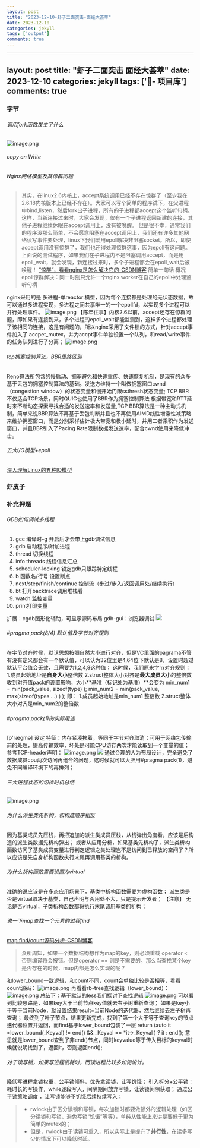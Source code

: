 ```yaml
---
layout: post
title: "2023-12-10-虾子二面突击-面经大荟萃"
date: 2023-12-10
categories: jekyll
tags: ['output']
comments: true
---
```


---
layout: post
title: "虾子二面突击 面经大荟萃"
date: 2023-12-10
categories: jekyll
tags: ['🥁- 项目库']
comments: true
---

### 字节
###### 调用fork函数发生了什么
![image.png](images/1699254794689-803c164a-a79b-43fc-b953-4baa1412ddb4.png)
###### copy on Write
###### Nginx网络模型及其惊群问题
> 其实，在linux2.6内核上，accept系统调用已经不存在惊群了（至少我在2.6.18内核版本上已经不存在）。大家可以写个简单的程序试下，在父进程中bind,listen，然后fork出子进程，所有的子进程都accept这个监听句柄。这样，当新连接过来时，大家会发现，仅有一个子进程返回新建的连接，其他子进程继续休眠在accept调用上，没有被唤醒。
> 但是很不幸，通常我们的程序没那么简单，不会愿意阻塞在accept调用上，我们还有许多其他网络读写事件要处理，linux下我们爱用epoll解决非阻塞socket。所以，即使accept调用没有惊群了，我们也还得处理惊群这事，因为epoll有这问题。上面说的测试程序，如果我们在子进程内不是阻塞调用accept，而是用epoll_wait，就会发现，新连接过来时，多个子进程都会在epoll_wait后被唤醒！
> [“惊群”，看看nginx是怎么解决它的-CSDN博客](https://blog.csdn.net/russell_tao/article/details/7204260)
> 简单一句话 概况epoll惊群解决：同一时刻只允许一个nginx worker在自己的epoll中处理监听句柄

nginx采用的是 多进程-单reactor 模型，因为每个连接都是处理的无状态数据，故可以通过多进程实现，多进程之间共享唯一的一个epollfd，以实现多个进程可以并行处理事件。
![image.png](images/1699425969060-e35fb60f-4935-4cb8-b26a-6538945a5f4e.png)
【陈年往事】内核2.6以前，accept还存在惊群问题，即如果有连接到来，多个进程的epoll_wait都能监测到，这样多个进程都处理了该相同的连接，这是有问题的，所以nginx采用了文件锁的方式，针对accept事件加入了 accpet_mutex，并为accpt事件单独设置一个队列，和read/write事件的任务队列进行了分离；
![image.png](images/1699426606875-8d3715de-4539-43ac-821a-567065fe047f.png)
###### tcp拥塞控制算法，BBR思路区别
Reno算法所包含的慢启动、拥塞避免和快速重传、快速恢复机制，是现有的众多基于丢包的拥塞控制算法的基础。发送方维持一个叫做拥塞窗口cwnd（congestion window）的状态变量和慢开始门限ssthresh状态变量;
TCP BBR 不仅适合TCP场景，同时QUIC也使用了BBR作为拥塞控制算法
根据带宽和RTT延时来不断动态探索寻找合适的发送速率和发送量,TCP BBR算法是一种主动式机制，简单来说BBR算法不再基于丢包判断并且也不再使用AIMD线性增乘性减策略来维护拥塞窗口，而是分别采样估计极大带宽和极小延时，并用二者乘积作为发送窗口，并且BBR引入了Pacing Rate限制数据发送速率，配合cwnd使用来降低冲击。
###### 五大I/O模型+epoll
[深入理解Linux的五种IO模型](https://zhuanlan.zhihu.com/p/615323090?utm_id=0)
### 虾皮子

### 补充押题
###### GDB如何调试多线程

   1. gcc 编译时-g 开启后才会带上gdb调试信息
   2. gdb 启动程序/附加进程
   3. thread 切换线程
   4. info threads 线程信息汇总
   5. scheduler-locking 锁定gdb只跟踪特定线程
   6. b 函数名/行号 设置断点
   7. next/step/finish/continue 控制流（步过/步入/返回调用处/继续执行）
   8. bt 打开backtrace调用堆栈看
   9. watch 监控变量
   10. print打印变量

扩展：cgdb图形化辅助，可显示源码布局
gdb-gui：浏览器调试
![](images/1698847535965-f9928c94-b373-4880-b334-d8111ff19245.png)

###### #pragma pack(8/4) 默认值及字节对齐规则
在字节对齐时候，默认思想按照自然大小进行对齐，但是VC里面的pagrama不管有没有定义都会有一个默认值，可以认为32位里是4,64位下默认是8，设置时超过默认平台值会无效，且需要为1,2,4,8这种值；
这时候，我们原来字节对齐规则：
1.成员起始地址是**自身大小**整倍数
2.struct整体大小对齐是**最大成员大小**的整倍数
收到对齐值pack的设置影响，大小**基准（标记处为基准）**会变为 
min_num1 = min(pack_value, sizeof(type) ); 
min_num2 = min(pack_value, max(sizeof(types ...) )  ); 
即：
1.成员起始地址是min_num1 整倍数
2.struct整体大小对齐是min_num2的整倍数

###### #pragma pack(1)的实际用途
[p'ræɡmə] 设定
特征：内存紧凑挨着，等同于字节对齐取消；可用于网络包传输前的处理，提高传输效率，坏处是可能CPU访存两次才能读取到一个变量的值；
参考TCP-header声明：
![image.png](images/1698852667731-68a755bd-7855-4504-8094-8bcfd0617089.png)
![](images/1698852710779-b613527c-fa07-4eb4-ae6e-ebe834046e81.png)
通过合理的人为布局设计，完全避免了数据成员cpu两次访问再组合的问题，这时候就可以大胆用#pragma pack(1)，避免不同编译环境下的再排列；

###### 三大进程状态的切换时机总结
![image.png](images/1698856221728-f63a5d96-7bef-48dd-abae-7a489cbdaa70.png)
###### 为什么派生类先析构，和构造顺序相反
因为基类成员先压栈，再把追加的派生类成员压栈，从栈弹出角度看，应该是后构造的派生类数据先析构弹出；
或者从应用分析，如果基类先析构了，派生类析构函数访问了基类成员变量进行判定逻辑之类处理岂不是访问到已释放的空间了？所以应该是先自身析构函数执行末尾再调用基类的析构。

###### 为什么析构函数需要设置为virtual
准确的说应该是在多态应用场景下，基类中析构函数需要为虚构函数；
派生类是否是virtual取决于基类，自己声明与否用处不大，只是提示开发者；
【注意】 无论是否virtual，子类析构函数都将执行末尾调用基类的析构；
###### 说一下map查找一个元素的过程find
[map find/count源码分析-CSDN博客](https://blog.csdn.net/CAir2/article/details/128798106)
> 众所周知，如果一个数据结构想作为map的key，则必须重载 operator < 否则编译将会报错。但是operator == 则是不需要的。那么当查找某个key是否存在的时候，map内部是怎么实现的呢？

和lower_bound一致逻辑，和count不同，count会单独比较是否相等，看看count源码：
![image.png](images/1699085262917-8ebeb0d1-ecb8-4f34-ad47-55952c06c69e.png)
再看看rb-tree查找逻辑（lower_bound）：
![image.png](images/1699085362819-491a6d42-8692-4081-a54c-cee4b9294b5b.png)
总结下：基于默认的less我们探讨下查找逻辑
![image.png](images/1699085424462-e2b4836d-0ac9-4edd-88b9-aae6db554732.png)
可以看到比较思路是，如果key大于当前节点key值就去右子树重新查询；
如果是key小于等于当前Node，就设置结果result=当前Node的迭代器，然后继续去左子树再查询；
最终到了叶子节点，结果更新完成，找到了第一个大于等于查询key的节点迭代器位置并返回，而find基于lower_bound包装了一层 return (auto it =lower_bound(_Keyval) != end()  && _Keyval == *it->_Keyval )  ? it : end();
意思就是lower_bound查到了非end()节点，同时keyvalue等于传入目标的keyval时候就说明找到了，返回it，否则返回end();

###### 对于读写锁，如果写进程很耗时，而读进程比较多如何设计。
降低写进程拿锁权重，公平锁倾斜，优先拿读锁，让写饥饿；
引入拆分+公平锁：耗时长的写操作，while逐段写入，间隔期间放弃写锁，让读锁间隙获取；
通过公平锁策略调度 ，让写锁能够不饥饿后续持续写入；
> - rwlock由于区分读锁和写锁，每次加锁时都要做额外的逻辑处理（如区分读锁和写锁、避免写锁“饥饿”等等），单纯从性能上来讲是要低于更为简单的mutex的；
> - 但是，rwlock由于读锁可重入，所以实际上是提升了**并行性**，在读多写少的情况下可以降低时延。


